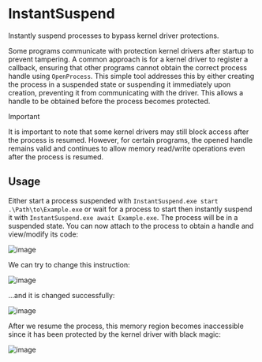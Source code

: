 # InstantSuspend

Instantly suspend processes to bypass kernel driver protections.

Some programs communicate with protection kernel drivers after startup to prevent tampering. A common approach is for a kernel driver to register a callback, ensuring that other programs cannot obtain the correct process handle using `OpenProcess`. This simple tool addresses this by either creating the process in a suspended state or suspending it immediately upon creation, preventing it from communicating with the driver. This allows a handle to be obtained before the process becomes protected.

> [!IMPORTANT]
> It is important to note that some kernel drivers may still block access after the process is resumed. However, for certain programs, the opened handle remains valid and continues to allow memory read/write operations even after the process is resumed.

## Usage

Either start a process suspended with `InstantSuspend.exe start .\Path\to\Example.exe` or wait for a process to start then instantly suspend it with `InstantSuspend.exe await Example.exe`. The process will be in a suspended state. You can now attach to the process to obtain a handle and view/modify its code:

![image](https://github.com/user-attachments/assets/6a7c6a59-28a1-456b-9643-c0a1e46b145e)

We can try to change this instruction:

![image](https://github.com/user-attachments/assets/39990eb0-078f-4ed2-9dd7-cfa3019871d9)

...and it is changed successfully:

![image](https://github.com/user-attachments/assets/e56cc2b7-dffb-483c-8932-c269249b0021)

After we resume the process, this memory region becomes inaccessible since it has been protected by the kernel driver with black magic:

![image](https://github.com/user-attachments/assets/0966c7e4-31e1-4ece-99f4-2c6a9d376a33)
